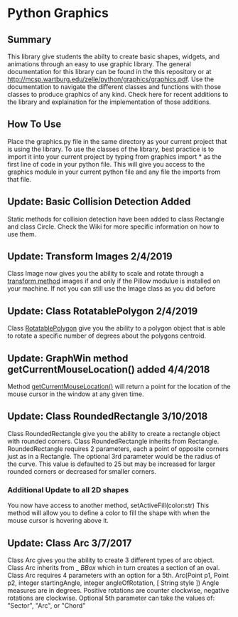 # Python Graphics 

## Summary 
This library give students the abilty to create basic shapes, widgets, and animations through an easy to use graphic library.  The general documentation for this library can be found in the this repository or at http://mcsp.wartburg.edu/zelle/python/graphics/graphics.pdf.  Use the documentation to navigate the different classes and functions with those classes to produce graphics of any kind.  Check here for recent additions to the library and explaination for the implementation of those additions.  


## How To Use
Place the graphics.py file in the same directory as your current project that is using the library.  To use the classes of the library, best practice is to import it into your current project by typing from graphics import * as the first line of code in your python file. This will give you access to the graphics module in your current python file and any file the imports from that file.

## Update: Basic Collision Detection Added
Static methods for collision detection have been added to class Rectangle and class Circle.  Check the Wiki for more specific information on how to use them.

## Update: Transform Images 2/4/2019
Class Image now gives you the ability to scale and rotate through a [transform method](https://github.com/bbrzuszk/pythonGraphics/wiki/5.-Image-Objects-and-Methods) images if and only if the Pillow modulue is installed on your machine.  If not you can still use the Image class as you did before

## Update: Class RotatablePolygon 2/4/2019
Class [RotatablePolygon](https://github.com/bbrzuszk/pythonGraphics/wiki/3.8.1-Rotatable-Polygon-Object) give you the ability to a polygon object that is able to rotate a specific number of degrees about the polygons centroid.

## Update: GraphWin method getCurrentMouseLocation() added 4/4/2018
Method [getCurrentMouseLocation()](https://github.com/bbrzuszk/pythonGraphics/wiki/2-GraphWin-Object#keyboard-and-mouse-controls) will return a point for the location of the mouse cursor in the window at any given time.


## Update: Class RoundedRectangle 3/10/2018
Class RoundedRectangle give you the ability to create a rectangle object with rounded corners.  Class RoundedRectangle inherits from Rectangle. RoundedRectangle requires 2 parameters, each a point of opposite corners just as in a Rectangle.  The optional 3rd parameter would be the radius of the curve.  This value is defaulted to 25 but may be increased for larger rounded corners or decreased for smaller corners.
### Additional Update to all 2D shapes
You now have access to another method, setActiveFill(color:str)  This method will allow you to define a color to fill the shape with when the mouse cursor is hovering above it.  


## Update: Class Arc 3/7/2017
Class Arc gives you the ability to create 3 different types of arc object.  Class Arc inherits from _ _BBox_ which in turn creates a section of an oval.  Class Arc requires 4 parameters with an option for a 5th.  Arc(Point p1, Point p2, integer startingAngle, integer angleOfRotation, [ String style ])  Angle measures are in degrees. Positive rotations are counter clockwise, negative rotations are clockwise.  Optional 5th parameter can take the values of: "Sector", "Arc", or "Chord" 
